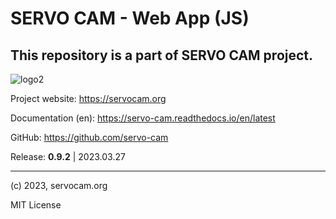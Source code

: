 # SERVO CAM - Web App (JS)

## This repository is a part of SERVO CAM project.

![logo2](https://user-images.githubusercontent.com/129175238/228258366-c533475f-4e44-4717-a9ee-2ba5df2818e1.png)

Project website: https://servocam.org

Documentation (en): https://servo-cam.readthedocs.io/en/latest

GitHub: https://github.com/servo-cam

Release: **0.9.2** | 2023.03.27

------
(c) 2023, servocam.org

MIT License